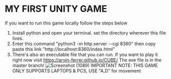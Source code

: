 # MY FIRST UNITY GAME
If you want to run this game locally follow the steps below
1. Install python and open your terminal. set the directory wherever this file lives.
2. Enter this command "python3 -m http.server --cgi 8360"
then copy paste this link "http://localhost:8360/index.html"
3.  There's also an executable file that you can run.
If you want to play it right now visit https://arvin-ferrer.github.io/CUBE/
The exe file is in the master branch!
![Screenshot (1089)](https://github.com/lietlaw97/UNITY_1STGAME/assets/60701881/4b30383e-3ae7-40ff-b888-64f2b87cff82)
IMPORTANT NOTE: THIS GAME ONLY SUPPORTS LAPTOPS & PCS, USE "A,D" for movement
